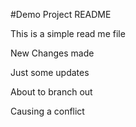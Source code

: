 #Demo Project README

This is a simple read me file

New Changes made

Just some updates

About to branch out

Causing a conflict
